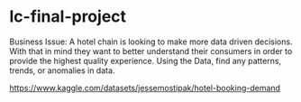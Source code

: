 # lc-final-project

Business Issue:
A hotel chain is looking to make more data driven decisions. With that in mind they want to better understand their consumers in order to provide the highest quality experience. Using the Data, find any patterns, trends, or anomalies in data.

https://www.kaggle.com/datasets/jessemostipak/hotel-booking-demand